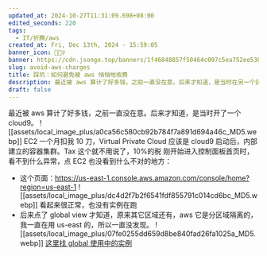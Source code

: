 ```yaml
---
updated_at: 2024-10-27T11:31:09.698+08:00
edited_seconds: 220
tags:
  - IT/折腾/aws
created_at: Fri, Dec 13th, 2024 - 15:59:05
banner_icon: 🚴🏻‍♀️
banner: https://cdn.jsongo.top/banners/1f46848857f50464c097c5ea752ee538.jpg
slug: avoid-aws-charges
title: 踩坑：如何避免被 aws 悄悄地收费
description: 最近被 aws 算计了好多钱，之前一直没在意。后来才知道，是当时在另一个区域开了一个 cloud9。
draft: false
---
```

最近被 aws 算计了好多钱，之前一直没在意。后来才知道，是当时开了一个 cloud9。
	![[assets/local_image_plus/a0ca56c580cb92b784f7a891d694a46c_MD5.webp]]
	EC2 一个月扣我 10 刀，Virtual Private Cloud 应该是 cloud9 启动后，内部建立的容器集群。Tax 这个就不用说了，10%的税
刚开始进入控制面板首页时，看不到什么异常，点 EC2 也没看到什么不对的地方：
- 这个页面：https://us-east-1.console.aws.amazon.com/console/home?region=us-east-1
	![[assets/local_image_plus/dc4d2f7b2f6541fdf855791c014cd6bc_MD5.webp]] 
	看起来很正常，也没有实例在跑
- 后来点了 global view 才知道，原来其它区域还有，aws 它是分区域隔离的，我一直在用 us-east 的，所以一直没发现。
	![[assets/local_image_plus/07fe0255dd659d8be840fad26fa1025a_MD5.webp]]
	[这里找 global 使用中的实例](https://us-east-1.console.aws.amazon.com/ec2globalview/home)
